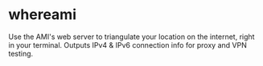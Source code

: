 # whereami
Use the AMI's web server to triangulate your location on the internet, right in your terminal. Outputs IPv4 &amp; IPv6 connection info for proxy and VPN testing.
